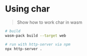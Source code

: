 # Using char

> Show how to work char in wasm

```sh
# build
wasm-pack build --target web

# run with http-server via npm
npx http-server .
```